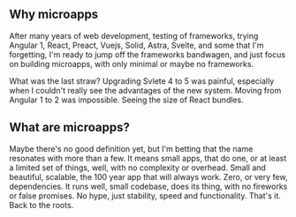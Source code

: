 
## Why microapps
After many years of web development, testing of frameworks, trying Angular 1, React, Preact, Vuejs, Solid, Astra, Svelte, and some that I'm forgetting, I'm ready to jump off the frameworks bandwagen, and just focus on building microapps, with only minimal or maybe no frameworks.

What was the last straw? Upgrading Svlete 4 to 5 was painful, especially when I couldn't really see the advantages of the new system. Moving from Angular 1 to 2 was impossible. Seeing the size of React bundles. 

## What are microapps?
Maybe there's no good definition yet, but I'm betting that the name resonates with more than a few. It means small apps, that do one, or at least a limited set of things, well, with no complexity or overhead. Small and beautiful, scalable, the 100 year app that will always work. Zero, or very few, dependencies. It runs well, small codebase, does its thing, with no fireworks or false promises. No hype, just stability, speed and functionality. That's it. Back to the roots.